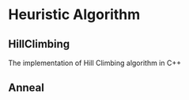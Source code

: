 # Heuristic Algorithm

## HillClimbing
The implementation of Hill Climbing algorithm in C++

## Anneal
